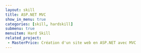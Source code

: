 ```yaml
---
layout: skill
title: ASP.NET MVC
show_in_menu: true
categories: [skill, hardskill]
submenu: true
menuitem: Hard Skill
related_project: 
 - MasterPrice: Création d'un site web en ASP.NET avec MVC
---
```

